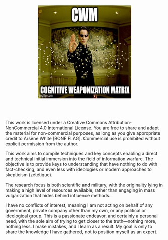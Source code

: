 
<p align="center">
  <img width="300" height="300" src="./Image/matrix.jpg">
</p>

<br>
<br>

This work is licensed under a Creative Commons Attribution-NonCommercial 4.0 International License. You are free to share and adapt the material for non-commercial purposes, 
as long as you give appropriate credit to Arsène White [BONE FLAG]. Commercial use is prohibited without explicit permission from the author.

This work aims to compile techniques and key concepts enabling a direct and technical initial immersion into the field of information warfare.
The objective is to provide keys to understanding that have nothing to do with fact-checking, and even less with ideologies or modern approaches to skepticism (zététique). 

The research focus is both scientific and military, with the originality lying in making a high level of resources available, rather than engaging in mass vulgarization that hides behind influence methods.

I have no conflicts of interest, meaning I am not acting on behalf of any government, private company other than my own, or any political or ideological group. This is a passionate endeavor, and certainly a personal need, 
with the sole aim of trying to get closer to the truth—nothing more, nothing less. I make mistakes, and I learn as a result. My goal is only to share the knowledge I have gathered, not to position myself as an expert.

